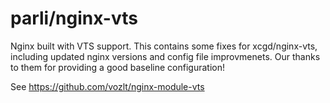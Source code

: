 # parli/nginx-vts

Nginx built with VTS support.
This contains some fixes for xcgd/nginx-vts, including updated nginx versions and config file improvmenets.
Our thanks to them for providing a good baseline configuration!

See https://github.com/vozlt/nginx-module-vts
